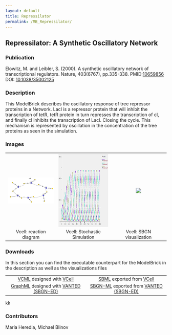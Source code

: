 ```yaml
---
layout: default
title: Repressilator
permalink: /MB_Repressilator/
---
```

## Repressilator: A Synthetic Oscillatory Network

### Publication 
Elowitz, M. and Leibler, S. (2000). A synthetic oscillatory network of transcriptional regulators. Nature, 403(6767), pp.335-338.
 PMID:<a href="https://www.ncbi.nlm.nih.gov/pubmed/?term=10659856">10659856</a>&ensp; 
 DOI: <a href="https://doi.org/10.1038/35002125"> 10.1038/35002125</a><br />

### Description
This ModelBrick describes the oscillatory response of tree repressor proteins in a Network. 
LacI is a repressor protein that will inhibit the transcription of tetR, tetR protein in turn represses the transcription of cI,
and finally cI inhibits the transcription of LacI. Closing the cycle. This mechanism is represented by oscillation in the concentration of the tree proteins as seen in the simulation.

### Images
<center>
 <table> 
 <tr>
  <td align="center" width="280"><a href="https://modelbricks.github.io/images/Vcellimages/repressilator_Vcell_diagram.PNG"><img align="center" src="/images/Vcellimages/repressilator_Vcell_diagram.PNG"/></a></td>
    <td align="center" width="280"><a href="https://modelbricks.github.io/images/Vcellimages/repressilator_Vcell_sim1.PNG"><img align="center" src="/images/Vcellimages/repressilator_Vcell_sim1.PNG" height="230"/></a></td>
   <td align="center" width="280"><a href="https://modelbricks.github.io/images/SBGNfiles/repressilator_SBGN.PNG"><img align="center" src="/images/Vcellimages/repressilator_SBGN.PNG"/></a></td>
 </tr>
 <tr>
  <td align="center"> Vcell: reaction diagram </td>
   <td align="center"> Vcell: Stochastic Simulation </td>
  <td align="center"> Vcell: SBGN visualization </td>
   </tr>
 </table>
</center>

### Downloads 

In this section you can find the executable counterpart for the ModelBrick in the description as well as the visualizations files
<center>
<table> 
 <td align="center"><a href="/modelbricks/VCML_SBMLfiles/Elowitz2000_Repressilator_curated.vcml">VCML</a> designed with <a href="http://vcell.org"> VCell</a>  </td> 
 <td align="center"><a href="/modelbricks/VCML_SBMLfiles/Elowitz2000_Repressilator_curated.xml">SBML</a> exported from <a href="http://vcell.org"> VCell</a>  </td>
 <tr>
    <td align="center" width="33%"><a href="/modelbricks/SBGNexecutablefiles/repressilatorSBGN.graphml">GraphML</a> designed with <a href="https://immersive-analytics.infotech.monash.edu/vanted/addons/sbgn-ed/">VANTED (SBGN-ED)</a></td>
    <td align="center" width="33%"><a href="/modelbricks/SBGNexecutablefiles/epressilatorSBGN.sbgn">SBGN-ML</a> exported from <a href="https://immersive-analytics.infotech.monash.edu/vanted/addons/sbgn-ed/">VANTED (SBGN-ED)</a></td>
 </tr>
 </table>
 </center>
 kk


### Contributors
Maria Heredia, Michael Blinov
 
